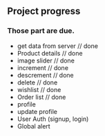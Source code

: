 ## Project progress
### Those part are due.
- get data from server // done
- Product details // done
- image slider // done
- increment // done
- descrement // done
- delete // done
- wishlist // done
- Order list // done
- profile
- update profile
- User Auth (signup, login)
- Global alert